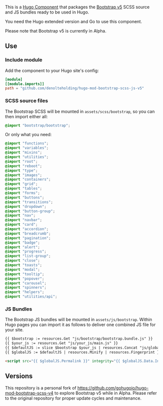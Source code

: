 This is a [Hugo Component](https://gohugo.io/hugo-modules/) that packages the [Bootstrap v5](https://v5.getbootstrap.com/docs/5.0/getting-started/introduction/) SCSS source and JS bundles ready to be used in Hugo.

You need the Hugo extended version and Go to use this component.

Please note that Bootstrap v5 is currently in Alpha.

## Use

### Include module

Add the component to your Hugo site's config:

```toml
[module]
[[module.imports]]
path = "github.com/denolteholding/hugo-mod-bootstrap-scss-js-v5"
```

### SCSS source files

The Bootstrap SCSS will be mounted in `assets/scss/bootstrap`, so you can then import either all:

```scss
@import "bootstrap/bootstrap";
```

Or only what you need:


```scss
@import "functions";
@import "variables";
@import "mixins";
@import "utilities";
@import "root";
@import "reboot";
@import "type";
@import "images";
@import "containers";
@import "grid";
@import "tables";
@import "forms";
@import "buttons";
@import "transitions";
@import "dropdown";
@import "button-group";
@import "nav";
@import "navbar";
@import "card";
@import "accordion";
@import "breadcrumb";
@import "pagination";
@import "badge";
@import "alert";
@import "progress";
@import "list-group";
@import "close";
@import "toasts";
@import "modal";
@import "tooltip";
@import "popover";
@import "carousel";
@import "spinners";
@import "helpers";
@import "utilities/api";
```

### JS Bundles

The Bootstrap JS bundles will be mounted in `assets/js/bootstrap`. Within Hugo pages
you can import it as follows to deliver one combined JS file for your site.
```html
{{ $bootstrap := resources.Get "js/bootstrap/bootstrap.bundle.js" }}
{{ $your_js := resources.Get "js/your_js/main.js" }}
{{ $defaultJS := slice $bootstrap $your_js | resources.Concat "js/global.js" }}
{{ $globalJS := $defaultJS | resources.Minify | resources.Fingerprint }}

<script src="{{ $globalJS.Permalink }}" integrity="{{ $globalJS.Data.Integrity }}"></script>
```

## Versions

This repository is a personal fork of https://github.com/gohugoio/hugo-mod-bootstrap-scss-v4 to explore Bootstrap v5 while in Alpha.
Please refer to the original repository for proper update cycles and maintenance.
